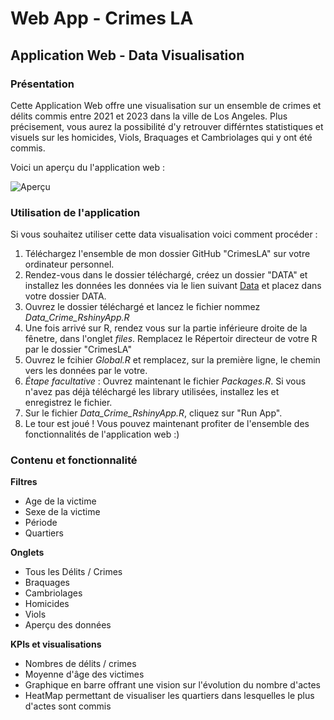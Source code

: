 # Web App - Crimes LA 

## Application Web - Data Visualisation 

### Présentation 
Cette Application Web offre une visualisation sur un ensemble de crimes et délits commis entre 2021 et 2023 dans la ville de Los Angeles. 
Plus précisement, vous aurez la possibilité d'y retrouver différntes statistiques et visuels sur les homicides, Viols, Braquages et Cambriolages qui y ont été commis.

Voici un aperçu du l'application web :

![Aperçu](https://i.imgur.com/c23eKhO.png)

### Utilisation de l'application 

Si vous souhaitez utiliser cette data visualisation voici comment procéder :

1. Téléchargez l'ensemble de mon dossier GitHub "CrimesLA" sur votre ordinateur personnel.
2. Rendez-vous dans le dossier téléchargé, créez un dossier "DATA" et installez les données les données via le lien suivant [Data](https://data.lacity.org/Public-Safety/Crime-Data-from-2020-to-Present/2nrs-mtv8) et placez dans votre dossier DATA.
3. Ouvrez le dossier téléchargé et lancez le fichier nommez *Data_Crime_RshinyApp.R* 
4. Une fois arrivé sur R, rendez vous sur la partie inférieure droite de la fênetre, dans l'onglet *files*. Remplacez le Répertoir directeur de votre R par le dossier "CrimesLA"
5. Ouvrez le fcihier *Global.R* et remplacez, sur la première ligne, le chemin vers les données par le votre.
6. *Étape facultative* : Ouvrez maintenant le fichier *Packages.R*. Si vous n'avez pas déjà téléchargé les library utilisées, installez les et enregistrez le fichier.
7. Sur le fichier *Data_Crime_RshinyApp.R*, cliquez sur "Run App".
8. Le tour est joué ! Vous pouvez maintenant profiter de l'ensemble des fonctionnalités de l'application web :)

### Contenu et fonctionnalité

**Filtres**
- Age de la victime
- Sexe de la victime 
- Période 
- Quartiers

**Onglets**
- Tous les Délits / Crimes
- Braquages
- Cambriolages
- Homicides
- Viols
- Aperçu des données

**KPIs et visualisations**
- Nombres de délits / crimes
- Moyenne d'âge des victimes
- Graphique en barre offrant une vision sur l'évolution du nombre d'actes
- HeatMap permettant de visualiser les quartiers dans lesquelles le plus d'actes sont commis


